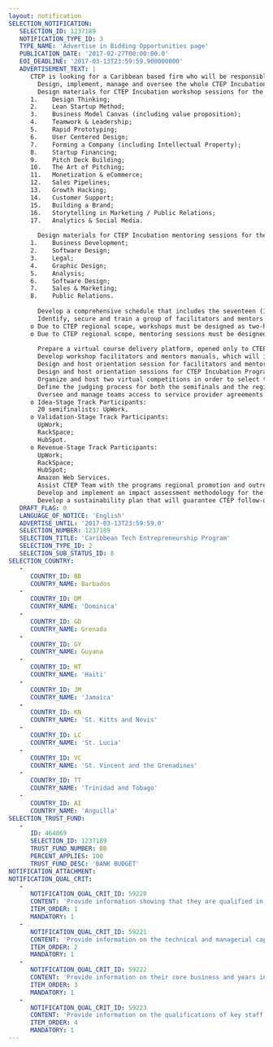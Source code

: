 ```yaml
---
layout: notification
SELECTION_NOTIFICATION: 
   SELECTION_ID: 1237189
   NOTIFICATION_TYPE_ID: 3
   TYPE_NAME: 'Advertise in Bidding Opportunities page'
   PUBLICATION_DATE: '2017-02-27T00:00:00.0'
   EOI_DEADLINE: '2017-03-13T23:59:59.900000000'
   ADVERTISEMENT_TEXT: |
      CTEP is looking for a Caribbean based firm who will be responsible for the following tasks:
      	Design, implement, manage and oversee the whole CTEP Incubation Program, under CTEP Team assistance and supervision. The program is three months long, and is comprised of workshops and mentoring sessions as described below. It is estimated a total of 80 startups from around the region will be part of CTEP Incubation Program;
      	Design materials for CTEP Incubation workshop sessions for the seventeen (17) thematic areas defined by CTEP Team, i.e.: 
      1.	Design Thinking;
      2.	Lean Startup Method;
      3.	Business Model Canvas (including value proposition);
      4.	Teamwork & Leadership;
      5.	Rapid Prototyping;
      6.	User Centered Design;
      7.	Forming a Company (including Intellectual Property);
      8.	Startup Financing;
      9.	Pitch Deck Building;
      10.	The Art of Pitching;
      11.	Monetization & eCommerce;
      12.	Sales Pipelines;
      13.	Growth Hacking;
      14.	Customer Support;
      15.	Building a Brand;
      16.	Storytelling in Marketing / Public Relations;
      17.	Analytics & Social Media.
      
      	Design materials for CTEP Incubation mentoring sessions for the eight (8) thematic areas defined by CTEP Team, i.e.: 
      1.	Business Development;
      2.	Software Design;
      3.	Legal;
      4.	Graphic Design;
      5.	Analysis;
      6.	Software Design;
      7.	Sales & Marketing;
      8.	Public Relations.
      
      	Develop a comprehensive schedule that includes the seventeen (17) workshops and eight (8) mentoring sessions described above. The sessions must start in early April, and end before June 30th 2017;
      	Identify, secure and train a group of facilitators and mentors to deliver the sessions in the thematic areas described above;
      o	Due to CTEP regional scope, workshops must be designed as two-hour webinars that will be made available through a course delivery platform opened for CTEP teams only. The platform must allow for facilitators to upload the webinars, interact with teams, organize Q&A fora and for the teams to submit deliverables, solve quizzes, interact with facilitators and with other teams;
      o	Due to CTEP regional scope, mentoring sessions must be designed as two-hour webinars followed by two-hour Q&A with the mentors. The sessions must be made available through a course delivery platform opened for CTEP teams only. The platform must allow for mentors to interact with teams, organize Q&A forum and for the teams to ask questions to mentors and interact with other teams.
      
      	Prepare a virtual course delivery platform, opened only to CTEP startups and Management Team. The platform must be able to host 100+ users; upload and download files; create discussion fora; deliver webinar courses; monitor course participation; upload and evaluate assignments; post, solve and evaluate quizzes;
      	Develop workshop facilitators and mentors manuals, which will include the details and requirements for each session, as well as outline roles and responsibilities;
      	Design and host orientation session for facilitators and mentors to outline and discuss presentation requirements, video requirements and how to maneuver the virtual platform effectively;
      	Design and host orientation sessions for CTEP Incubation Program participants to outline and discuss program requirements, video requirements and how to maneuver the virtual platform effectively.
      	Organize and host two virtual competitions in order to select the best teams coming through the program. The first competition i.e. Idea Stage semifinals, just for Idea Stage companies, will take place half way through the incubation program. The finalists for the Idea Stage companies will come out of the aforementioned semifinals, and will continue with the remainder of CTEP Incubation Program workshops and mentoring sessions. The second competition i.e. CTEP Regional Competition, will take place at the end of the incubation program. The Regional Competition must be track specific (i.e. Idea, Validation and Revenue), and the best Caribbean Startups will come out of this final competition;
      	Define the judging process for both the semifinals and the regional competition, and secure, oversee and train the judges assigned for each judging process (i.e. semifinals and regional competition);
      	Oversee and manage teams access to service provider agreements as defined by CTEP Team, as follows :
      o	Idea-Stage Track Participants:
      	20 semifinalists: UpWork.
      o	Validation-Stage Track Participants:
      	UpWork;
      	RackSpace;
      	HubSpot.
      o	Revenue-Stage Track Participants:
      	UpWork;
      	RackSpace;
      	HubSpot;
      	Amazon Web Services.
      	Assist CTEP Team with the programs regional promotion and outreach, in order to increase overall regional awareness on startups and innovation;
      	Develop and implement an impact assessment methodology for the overall project. The methodology must include Key Performance Indicators, baseline and forecasted data, and a Monitoring and Evaluation results matrix half way through the program, and at the end of it. The methodology must be approved by CTEP Team;
      	Develop a sustainability plan that will guarantee CTEP follow-on activities and long-term continuity of incubation programs and startup ecosystem in the Caribbean Region.
   DRAFT_FLAG: 0
   LANGUAGE_OF_NOTICE: 'English'
   ADVERTISE_UNTIL: '2017-03-13T23:59:59.0'
   SELECTION_NUMBER: 1237189
   SELECTION_TITLE: 'Caribbean Tech Entrepreneurship Program'
   SELECTION_TYPE_ID: 2
   SELECTION_SUB_STATUS_ID: 8
SELECTION_COUNTRY: 
   - 
      COUNTRY_ID: BB
      COUNTRY_NAME: Barbados
   - 
      COUNTRY_ID: DM
      COUNTRY_NAME: 'Dominica'
   - 
      COUNTRY_ID: GD
      COUNTRY_NAME: Grenada
   - 
      COUNTRY_ID: GY
      COUNTRY_NAME: Guyana
   - 
      COUNTRY_ID: HT
      COUNTRY_NAME: 'Haiti'
   - 
      COUNTRY_ID: JM
      COUNTRY_NAME: 'Jamaica'
   - 
      COUNTRY_ID: KN
      COUNTRY_NAME: 'St. Kitts and Nevis'
   - 
      COUNTRY_ID: LC
      COUNTRY_NAME: 'St. Lucia'
   - 
      COUNTRY_ID: VC
      COUNTRY_NAME: 'St. Vincent and the Grenadines'
   - 
      COUNTRY_ID: TT
      COUNTRY_NAME: 'Trinidad and Tobago'
   - 
      COUNTRY_ID: AI
      COUNTRY_NAME: 'Anguilla'
SELECTION_TRUST_FUND: 
   - 
      ID: 464069
      SELECTION_ID: 1237189
      TRUST_FUND_NUMBER: BB
      PERCENT_APPLIES: 100
      TRUST_FUND_DESC: 'BANK BUDGET'
NOTIFICATION_ATTACHMENT: 
NOTIFICATION_QUAL_CRIT: 
   - 
      NOTIFICATION_QUAL_CRIT_ID: 59220
      CONTENT: 'Provide information showing that they are qualified in the field of the assignment.'
      ITEM_ORDER: 1
      MANDATORY: 1
   - 
      NOTIFICATION_QUAL_CRIT_ID: 59221
      CONTENT: 'Provide information on the technical and managerial capabilities of the firm.'
      ITEM_ORDER: 2
      MANDATORY: 1
   - 
      NOTIFICATION_QUAL_CRIT_ID: 59222
      CONTENT: 'Provide information on their core business and years in business.'
      ITEM_ORDER: 3
      MANDATORY: 1
   - 
      NOTIFICATION_QUAL_CRIT_ID: 59223
      CONTENT: 'Provide information on the qualifications of key staff.'
      ITEM_ORDER: 4
      MANDATORY: 1
---
```


